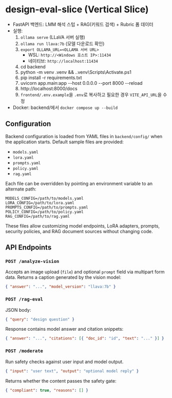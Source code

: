 ﻿# design-eval-slice (Vertical Slice)
- FastAPI 백엔드: LMM 해석 스텁 + RAG(키워드 검색) + Rubric 폼 데이터
- 실행:
  1) `ollama serve` (LLaVA 서버 실행)
  2) `ollama run llava:7b` (모델 다운로드 확인)
  3) `export OLLAMA_URL=<OLLAMA 서버 URL>`
     - WSL: `http://<Windows 호스트 IP>:11434`
     - 네이티브: `http://localhost:11434`
  4) cd backend
  5) python -m venv .venv && .\.venv\Scripts\Activate.ps1
  6) pip install -r requirements.txt
  7) uvicorn app.main:app --host 0.0.0.0 --port 8000 --reload
  8) http://localhost:8000/docs
  9) `frontend/.env.example`을 `.env`로 복사하고 필요한 경우 `VITE_API_URL`을 수정
- Docker: backend/에서 `docker compose up --build`

## Configuration

Backend configuration is loaded from YAML files in `backend/config/` when the
application starts. Default sample files are provided:

- `models.yaml`
- `lora.yaml`
- `prompts.yaml`
- `policy.yaml`
- `rag.yaml`

Each file can be overridden by pointing an environment variable to an alternate
path:

```
MODELS_CONFIG=/path/to/models.yaml
LORA_CONFIG=/path/to/lora.yaml
PROMPTS_CONFIG=/path/to/prompts.yaml
POLICY_CONFIG=/path/to/policy.yaml
RAG_CONFIG=/path/to/rag.yaml
```

These files allow customizing model endpoints, LoRA adapters, prompts, security
policies, and RAG document sources without changing code.

## API Endpoints

### `POST /analyze-vision`
Accepts an image upload (`file`) and optional `prompt` field via multipart form
data. Returns a caption generated by the vision model:

```json
{ "answer": "...", "model_version": "llava:7b" }
```

### `POST /rag-eval`
JSON body:

```json
{ "query": "design question" }
```

Response contains model answer and citation snippets:

```json
{ "answer": "...", "citations": [{ "doc_id": "id", "text": "..." }] }
```

### `POST /moderate`
Run safety checks against user input and model output.

```json
{ "input": "user text", "output": "optional model reply" }
```

Returns whether the content passes the safety gate:

```json
{ "compliant": true, "reasons": [] }
```
